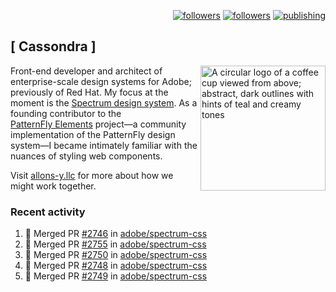 <p align="right"><a rel="me" href="https://front-end.social/@castastrophe">
    <img alt="followers" title="Follow me on Mastodon" src="https://img.shields.io/mastodon/follow/109297102751309835?domain=https%3A%2F%2Ffront-end.social&label=Follow&logo=mastodon&logoColor=white&style=for-the-badge&labelColor=008080&color=006969"/></a>
  <a href="https://codepen.io/castastrophe/">
    <img alt="followers" title="Follow me on CodePen" src="https://img.shields.io/badge/23-1?color=640464&labelColor=7c007c&style=for-the-badge&logo=codepen&label=Follow"/></a>
<a href="https://castastrophe.medium.com/">
    <img alt="publishing" title="View articles on Medium" src="https://img.shields.io/badge/107-1?color=666&labelColor=444&label=subscribe&logo=medium&logoColor=white&style=for-the-badge"/></a>
</p>

## [&nbsp;Cassondra&nbsp;]

<img align="right" src="https://github-production-user-asset-6210df.s3.amazonaws.com/1840295/253016758-ba468774-1cd3-42c2-8f43-947b5eeb5edf.png" height="200" alt="A circular logo of a coffee cup viewed from above; abstract, dark outlines with hints of teal and creamy tones">

Front-end developer and architect of enterprise-scale design systems for Adobe; previously of Red Hat. My focus at the moment is the [Spectrum design system](https://github.com/adobe/spectrum-css). As a founding contributor to the [PatternFly&nbsp;Elements](https://github.com/patternfly/patternfly-elements) project&mdash;a community implementation of the PatternFly design system&mdash;I became intimately familiar with the nuances of styling web components.

Visit [allons-y.llc](http://allons-y.llc/) for more about how we might work together.

### Recent activity

<!--START_SECTION:activity-->
1. 🎉 Merged PR [#2746](https://github.com/adobe/spectrum-css/pull/2746) in [adobe/spectrum-css](https://github.com/adobe/spectrum-css)
2. 🎉 Merged PR [#2755](https://github.com/adobe/spectrum-css/pull/2755) in [adobe/spectrum-css](https://github.com/adobe/spectrum-css)
3. 🎉 Merged PR [#2750](https://github.com/adobe/spectrum-css/pull/2750) in [adobe/spectrum-css](https://github.com/adobe/spectrum-css)
4. 🎉 Merged PR [#2748](https://github.com/adobe/spectrum-css/pull/2748) in [adobe/spectrum-css](https://github.com/adobe/spectrum-css)
5. 🎉 Merged PR [#2749](https://github.com/adobe/spectrum-css/pull/2749) in [adobe/spectrum-css](https://github.com/adobe/spectrum-css)
<!--END_SECTION:activity-->
